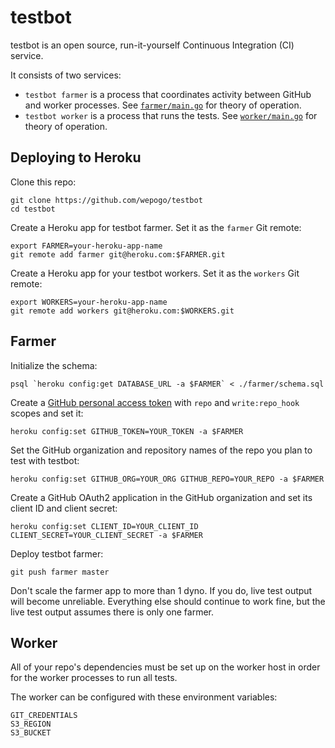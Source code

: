 # testbot

testbot is an open source, run-it-yourself Continuous Integration (CI) service.

It consists of two services:

* `testbot farmer` is a process that coordinates activity between GitHub
  and worker processes.
  See [`farmer/main.go`](farmer/main.go) for theory of operation.
* `testbot worker` is a process that runs the tests.
  See [`worker/main.go`](worker/main.go) for theory of operation.

## Deploying to Heroku

Clone this repo:

```
git clone https://github.com/wepogo/testbot
cd testbot
```

Create a Heroku app for testbot farmer.
Set it as the `farmer` Git remote:

```
export FARMER=your-heroku-app-name
git remote add farmer git@heroku.com:$FARMER.git
```

Create a Heroku app for your testbot workers.
Set it as the `workers` Git remote:

```
export WORKERS=your-heroku-app-name
git remote add workers git@heroku.com:$WORKERS.git
```

## Farmer

Initialize the schema:

```
psql `heroku config:get DATABASE_URL -a $FARMER` < ./farmer/schema.sql
```

Create a [GitHub personal access token](https://github.com/settings/tokens)
with `repo` and `write:repo_hook` scopes and set it:

```
heroku config:set GITHUB_TOKEN=YOUR_TOKEN -a $FARMER
```

Set the GitHub organization and repository names of the repo
you plan to test with testbot:

```
heroku config:set GITHUB_ORG=YOUR_ORG GITHUB_REPO=YOUR_REPO -a $FARMER
```

Create a GitHub OAuth2 application in the GitHub organization
and set its client ID and client secret:

```
heroku config:set CLIENT_ID=YOUR_CLIENT_ID CLIENT_SECRET=YOUR_CLIENT_SECRET -a $FARMER
```

Deploy testbot farmer:

```
git push farmer master
```

Don't scale the farmer app to more than 1 dyno.
If you do, live test output will become unreliable.
Everything else should continue to work fine, but
the live test output assumes there is only one farmer.

## Worker

All of your repo's dependencies must be set up on the worker host
in order for the worker processes to run all tests.

The worker can be configured with these environment variables:

```
GIT_CREDENTIALS
S3_REGION
S3_BUCKET
```
